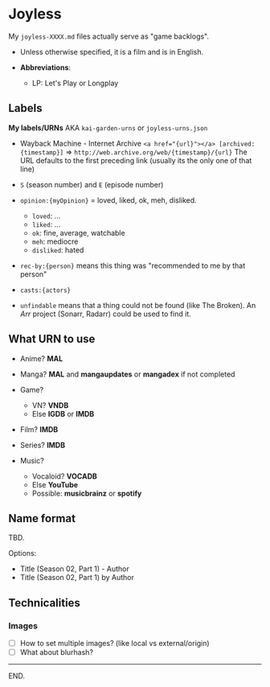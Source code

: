 # Joyless

My `joyless-XXXX.md` files actually serve as "game backlogs".

- Unless otherwise specified, it is a film and is in English.

- **Abbreviations**:
    * LP: Let's Play or Longplay


## Labels

**My labels/URNs** AKA `kai-garden-urns` or `joyless-urns.json`

- Wayback Machine - Internet Archive
    `<a href="{url}"></a> [archived:{timestamp}]` => `http://web.archive.org/web/{timestamp}/{url}`
    The URL defaults to the first preceding link (usually its the only one of that line)

- `S` (season number) and `E` (episode number)

- `opinion:{myOpinion}` = loved, liked, ok, meh, disliked.
    * `loved`: ...
    * `liked`: ...
    * `ok`: fine, average, watchable
    * `meh`: mediocre
    * `disliked`: hated

- `rec-by:{person}` means this thing was "recommended to me by that person"

- `casts:{actors}`

- `unfindable` means that a thing could not be found (like The Broken).
An _Arr_ project (Sonarr, Radarr) could be used to find it.


## What URN to use

- Anime? **MAL**

- Manga? **MAL** and **mangaupdates** or **mangadex** if not completed

- Game?
    - VN? **VNDB**
    - Else **IGDB** or **IMDB**

- Film? **IMDB**

- Series? **IMDB**

- Music?
    - Vocaloid? **VOCADB**
    - Else **YouTube**
    - Possible: **musicbrainz** or **spotify**


## Name format

TBD.

Options:
- Title (Season 02, Part 1) - Author
- Title (Season 02, Part 1) by Author


## Technicalities

### Images

- [ ] How to set multiple images? (like local vs external/origin)
- [ ] What about blurhash?

---

END.
